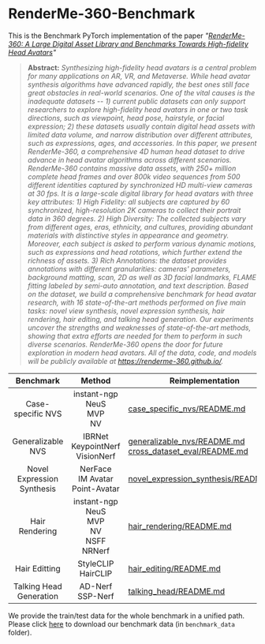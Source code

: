 # RenderMe-360-Benchmark

This is the Benchmark PyTorch implementation of the paper *"[RenderMe-360: A Large Digital Asset Library and Benchmarks Towards High-fidelity Head Avatars](https://arxiv.org/abs/2305.13353)"*

> 
>
> **Abstract:** *Synthesizing high-fidelity head avatars is a central problem for many applications on AR, VR, and Metaverse. While head avatar synthesis algorithms have advanced rapidly, the best ones still face great obstacles in real-world scenarios. One of the vital causes is the inadequate datasets  -- 1) current public datasets can only support researchers to explore high-fidelity head avatars in one or two task directions, such as viewpoint, head pose, hairstyle, or facial expression; 2) these datasets usually contain digital head assets with limited data volume, and narrow distribution over different attributes, such as expressions, ages, and accessories. In this paper, we present *RenderMe-360*, a comprehensive 4D human head dataset to drive advance in head avatar algorithms across different scenarios. RenderMe-360 contains massive data assets, with 250+ million complete head frames and over 800k video sequences from 500 different identities captured by synchronized HD multi-view cameras at 30 fps. It is a large-scale digital library for head avatars with three key attributes: 1) High Fidelity: all subjects are captured by 60 synchronized, high-resolution 2K cameras to collect their portrait data in 360 degrees. 2) High Diversity: The collected subjects vary from different ages, eras, ethnicity, and cultures, providing abundant materials with distinctive styles in appearance and geometry. Moreover, each subject is asked to perform various dynamic motions, such as expressions and head rotations, which further extend the richness of assets. 3) Rich Annotations: the dataset provides annotations with different granularities: cameras' parameters, background matting, scan, 2D as well as 3D facial landmarks, FLAME fitting labeled by semi-auto annotation, and text description. Based on the dataset, we build a comprehensive benchmark for head avatar research, with 16 state-of-the-art methods performed on five main tasks: novel view synthesis, novel expression synthesis, hair rendering, hair editing, and talking head generation. Our experiments uncover the strengths and weaknesses of state-of-the-art methods, showing that extra efforts are needed for them to perform in such diverse scenarios. RenderMe-360 opens the door for future exploration in modern head avatars. All of the data, code, and models will be publicly available at https://renderme-360.github.io/.* <br>


|         Benchmark         |                                      Method                                      | Reimplementation                                                                                                           |
| :------------------------: | :------------------------------------------------------------------------------: | -------------------------------------------------------------------------------------------------------------------------- |
|     Case-specific NVS     |                instant-ngp <br> NeuS <br> MVP <br> NV                | [case_specific_nvs/README.md](case_specific_nvs/README.md)                                                                    |
|     Generalizable NVS     |                 IBRNet <br> KeypointNerf <br> VisionNerf                 | [generalizable_nvs/README.md](generalizable_nvs/README.md) <br> [cross_dataset_eval/README.md](cross_dataset_eval/README.md) |
| Novel Expression Synthesis |                 NerFace <br> IM Avatar <br> Point-Avatar                 | [novel_expression_synthesis/README.md](novel_expression_synthesis/README.md)                                                  |
|       Hair Rendering       | instant-ngp <br> NeuS <br> MVP <br> NV <br> NSFF <br> NRNerf | [hair_rendering/README.md](hair_rendering/README.md)                                                                          |
|       Hair Editting       |                          StyleCLIP <br> HairCLIP                        | [hair_editing/README.md](hair_editing/README.md)                                                                              |
|  Talking Head Generation  |                            AD-Nerf <br> SSP-Nerf                            | [talking_head/README.md](talking_head/README.md)                                                                              |

We provide the train/test data for the whole benchmark in a unified path. Please click [here](https://opendatalab.org.cn/RenderMe-360/download) to download our benchmark data (in `benchmark_data` folder).